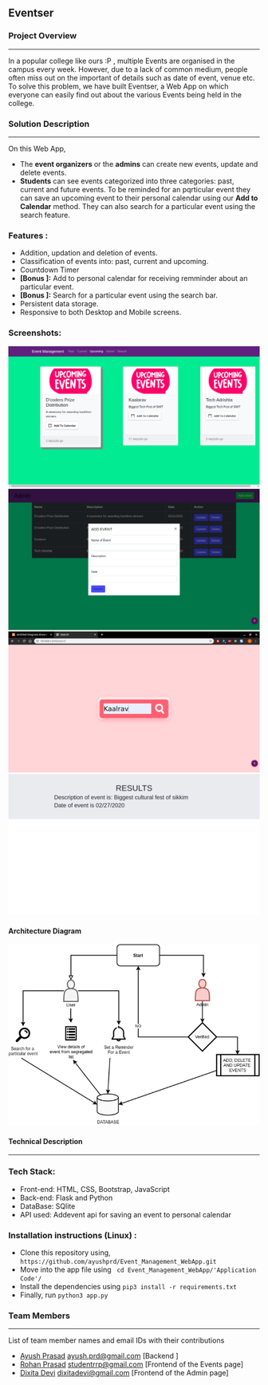 ## Eventser


### Project Overview
----------------------------------
In a popular college like ours :P , multiple Events are organised in the campus every week. However, due to a lack of common medium, people often miss out on the important of details such as date of event, venue etc.
To solve this problem, we have built Eventser, a Web App on which everyone can easily find out about the various Events being held in the college.


### Solution Description
----------------------------------
On this Web App, 
* The **event organizers** or the **admins** can create new events, update and delete events.
* **Students** can see events categorized into three categories: past, current and future events. To be reminded for an pqrticular event they can save an upcoming event to their personal calendar using our **Add to Calendar** method. They can also search for a particular event using the search feature.

### Features :
* Addition, updation and deletion of events.
* Classification of events into: past, current and upcoming.
* Countdown Timer
* **[Bonus ]:** Add to personal calendar for receiving remminder about an particular event.
* **[Bonus ]:** Search for a particular event using the search bar.
* Persistent data storage.
* Responsive to both Desktop and Mobile screens.
### Screenshots:
![Upcoming Events](https://github.com/ayushprd/D-CoderS_Hackathon_Template/blob/master/Screenshot%20from%202020-02-10%2004-58-03.png)       
![Admin Page](https://github.com/ayushprd/D-CoderS_Hackathon_Template/blob/master/Screenshot%20from%202020-02-10%2004-58-19.png)
![Search Bar](https://github.com/ayushprd/D-CoderS_Hackathon_Template/blob/master/Screenshot%20from%202020-02-10%2004-58-37.png)
![Search Result](https://github.com/ayushprd/D-CoderS_Hackathon_Template/blob/master/Screenshot%20from%202020-02-10%2005-22-51.png)


#### Architecture Diagram
![Work Flow Diagram](https://github.com/ayushprd/D-CoderS_Hackathon_Template/blob/master/Untitled%20Diagram.png)

#### Technical Description
----------------------------------
### Tech Stack:
* Front-end: HTML, CSS, Bootstrap, JavaScript
* Back-end: Flask and Python
* DataBase: SQlite
* API used: Addevent  api for saving an event to personal calendar
### Installation instructions (Linux) :

* Clone this repository using, `https://github.com/ayushprd/Event_Management_WebApp.git`
* Move into the app file using ` cd Event_Management_WebApp/'Application Code'/`
* Install the dependencies using `pip3 install -r requirements.txt`
* Finally, run `python3 app.py`

### Team Members
----------------------------------

List of team member names and email IDs with their contributions
 - [Ayush Prasad](https://github.com/ayushprd) ayush.prd@gmail.com [Backend ]
 - [Rohan Prasad](https://github.com/iAmGroot1) studentrrp@gmail.com [Frontend of the Events page]
 - [Dixita Devi](https://github.com/DixitaDevi) dixitadevi@gmail.com [Frontend of the Admin page]
